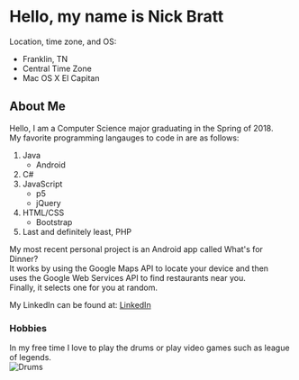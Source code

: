 # Hello, my name is Nick Bratt  

Location, time zone, and OS:  
* Franklin, TN  
* Central Time Zone  
* Mac OS X El Capitan  
  
## About Me
Hello, I am a Computer Science major graduating in the Spring of 2018.  
My favorite programming langauges to code in are as follows:  
1. Java  
   * Android  
2. C#  
3. JavaScript  
   * p5  
   * jQuery  
4. HTML/CSS  
   * Bootstrap  
5. Last and definitely least, PHP  


My most recent personal project is an Android app called What's for Dinner?  
It works by using the Google Maps API to locate your device and then  
uses the Google Web Services API to find restaurants near you.  
Finally, it selects one for you at random.  
  
My LinkedIn can be found at: [LinkedIn](https://www.linkedin.com/in/nick-bratt-sd)  

### Hobbies  

In my free time I love to play the drums or play video games such as league of legends.  
![Drums](http://i63.tinypic.com/jsehs7.jpg "Drums")  
